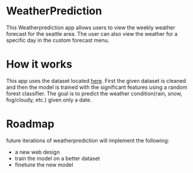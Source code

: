 # WeatherPrediction


This Weatherprediction app allows users to view the weekly weather forecast for the seattle area. The user can also
view the weather for a specific day in the custom forecast menu.

# How it works


This app uses the dataset located [here](https://www.kaggle.com/datasets/ananthr1/weather-prediction). First the
given dataset is cleaned and then the model is trained with the significant features using a random forest classifier.
The goal is to predict the weather condition(rain, snow, fog/cloudy, etc.) given only a date.


# Roadmap


future iterations of weatherprediction will implement the following:
* a new web design
* train the model on a better dataset
* finetune the new model
